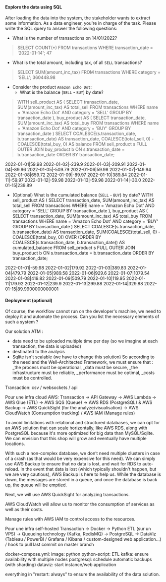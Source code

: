 #### Explore the data using SQL
After loading the data into the system, the stakeholder wants to extract some information. As a data engineer, you're in charge of the task. Please write the SQL query to answer the following questions:
- What is the number of transactions on 14/01/2022?
> SELECT COUNT(*) FROM transactions WHERE transaction_date = '2022-01-14';
> 47
- What is the total amount, including tax, of all `SELL` transactions?
> SELECT SUM(amount_inc_tax) FROM transactions WHERE category = 'SELL';
> 360448.98
- Consider the product `Amazon Echo Dot`:
  - What is the balance (`SELL` - `BUY`) by date?
> WITH sell_product AS (
    SELECT
        transaction_date, SUM(amount_inc_tax) AS total_sell
    FROM
        transactions
    WHERE
        name = 'Amazon Echo Dot' AND category = 'SELL'
    GROUP BY
        transaction_date
),
buy_product AS (
    SELECT
        transaction_date, SUM(amount_inc_tax) AS total_buy
    FROM
        transactions
    WHERE
        name = 'Amazon Echo Dot' AND category = 'BUY'
    GROUP BY
        transaction_date
)
SELECT
    COALESCE(s.transaction_date, b.transaction_date) AS transaction_date,
    COALESCE(total_sell, 0) - COALESCE(total_buy, 0) AS balance
FROM
    sell_product s
FULL OUTER JOIN
    buy_product b
ON
    s.transaction_date = b.transaction_date
ORDER BY
    transaction_date;
>
2022-01-01|59.98
2022-01-02|-239.9
2022-01-03|-209.91
2022-01-04|-89.96
2022-01-05|-509.79
2022-01-06|59.98
2022-01-07|-149.94
2022-01-08|659.72
2022-01-09|-89.97
2022-01-10|389.84
2022-01-11|-59.97
2022-01-12|-59.98
2022-01-13|-59.98
2022-01-14|-30.0
2022-01-15|239.89
  - (Optional) What is the cumulated balance (`SELL` - `BUY`) by date?
WITH sell_product AS (
    SELECT
        transaction_date, SUM(amount_inc_tax) AS total_sell
    FROM
        transactions
    WHERE
        name = 'Amazon Echo Dot' AND category = 'SELL'
    GROUP BY
        transaction_date
),
buy_product AS (
    SELECT
        transaction_date, SUM(amount_inc_tax) AS total_buy
    FROM
        transactions
    WHERE
        name = 'Amazon Echo Dot' AND category = 'BUY'
    GROUP BY
        transaction_date
)
SELECT
    COALESCE(s.transaction_date, b.transaction_date) AS transaction_date,
    SUM(COALESCE(total_sell, 0) - COALESCE(total_buy, 0)) 
        OVER (ORDER BY COALESCE(s.transaction_date, b.transaction_date)) 
        AS cumulated_balance
FROM
    sell_product s
FULL OUTER JOIN
    buy_product b
ON
    s.transaction_date = b.transaction_date
ORDER BY
    transaction_date;
>
2022-01-01|-59.98
2022-01-02|179.92
2022-01-03|389.83
2022-01-04|479.79
2022-01-05|989.58
2022-01-06|929.6
2022-01-07|1079.54
2022-01-08|419.82
2022-01-09|509.79
2022-01-10|119.95
2022-01-11|179.92
2022-01-12|239.9
2022-01-13|299.88
2022-01-14|329.88
2022-01-15|89.9900000000001

#### Deployment (optional)
Of course, the workflow cannot run on the developer's machine, we need to deploy it and automate the process. Can you list the necessary elements of such a system ?

Our solution ATM :
- data need to be uploaded multiple time per day (so we imagine at each transaction, the data is uploaded)
- destinated to the analysis
- Sqlite isn't scalable (we have to change this solution)
So according to the need and the Well-Architected Framework, we must ensure that :
_the process must be operational,
_data must be secure,
_the infrastructure must be reliable,
_performance must be optimal,
_costs must be controlled.


Transaction: csv / websockets / api

Pour une infra cloud AWS:
Transaction -> API Gateway -> AWS Lambda -> AWS Glue (ETL) -> AWS SQS (Queue) -> AWS RDS (PostgreSQL) & AWS Backup -> AWS QuickSight (for the analyze/visualisation) -> AWS CloudWatch (Consumption tracking) / AWS IAM (Manage rules)

To avoid limitations with relational and structured databases, we can opt for an AWS solution that can scale horizontally, like AWS RDS, along with PostgreSQL because it's more optimized for big data than MySQL/Sqlite. We can envision that this shop will grow and eventually have multiple locations.

With such a non-complex database, we don’t need multiple clusters in case of a crash (as that would be very expensive for this need). We can simply use AWS Backup to ensure that no data is lost, and wait for RDS to auto-reload. In the event that data is lost (which typically shouldn't happen, but we are very cautious), AWS Backup is here to help us. While the database is down, the messages are stored in a queue, and once the database is back up, the queue will be emptied.

Next, we will use AWS QuickSight for analyzing transactions.

AWS CloudWatch will allow us to monitor the consumption of services as well as their costs.

Manage rules with AWS IAM to control access to the resources.


Pour une infra self-hosted
Transaction -> Docker -> Python ETL (sur un VPS) -> Queueing technology (Kafka, RedisMQ) -> PostgreSQL -> DataViz (Tableau / PowerBI / Grafana / Kibana / custom-designed web application...) / hook to pull last commit on master branch

docker-compose.yml:
image: python
python-script: ETL
kafka: ensure availability with multiple nodes
postgresql: schedule automatic backups (with sharding)
dataviz: start instance/web application

everything in "restart: always" to ensure the availability of the data solution.
